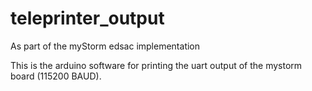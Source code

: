 # teleprinter_output
As part of the myStorm edsac implementation

This is the arduino software for printing the uart output of the mystorm board (115200 BAUD).
